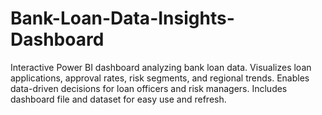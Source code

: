 # Bank-Loan-Data-Insights-Dashboard
Interactive Power BI dashboard analyzing bank loan data. Visualizes loan applications, approval rates, risk segments, and regional trends. Enables data-driven decisions for loan officers and risk managers. Includes dashboard file and dataset for easy use and refresh.
